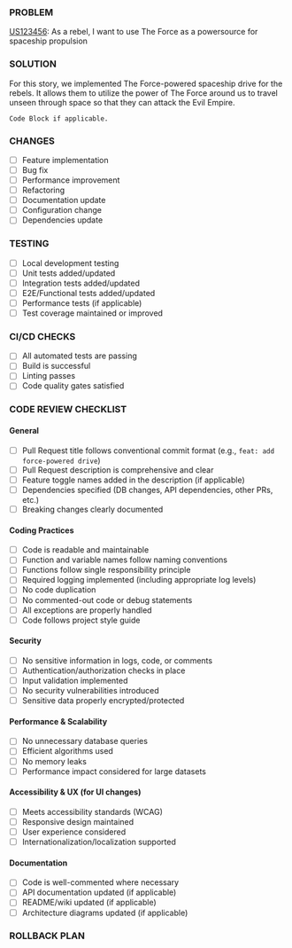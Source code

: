 ### PROBLEM

[US123456](https://rally1.rallydev.com/#/search?keywords=US1234): As a rebel, I want to use The Force as a powersource for spaceship propulsion

### SOLUTION

For this story, we implemented The Force-powered spaceship drive for the rebels. It allows them to utilize the power of The Force around us to travel unseen through space so that they can attack the Evil Empire.

```
Code Block if applicable.
```

### CHANGES
<!-- Brief summary of changes made in this PR -->
- [ ] Feature implementation
- [ ] Bug fix
- [ ] Performance improvement
- [ ] Refactoring
- [ ] Documentation update
- [ ] Configuration change
- [ ] Dependencies update

### TESTING
- [ ] Local development testing
- [ ] Unit tests added/updated
- [ ] Integration tests added/updated
- [ ] E2E/Functional tests added/updated
- [ ] Performance tests (if applicable)
- [ ] Test coverage maintained or improved

### CI/CD CHECKS
- [ ] All automated tests are passing
- [ ] Build is successful
- [ ] Linting passes
- [ ] Code quality gates satisfied

### CODE REVIEW CHECKLIST

#### General
- [ ] Pull Request title follows conventional commit format (e.g., `feat: add force-powered drive`)
- [ ] Pull Request description is comprehensive and clear
- [ ] Feature toggle names added in the description (if applicable)
- [ ] Dependencies specified (DB changes, API dependencies, other PRs, etc.)
- [ ] Breaking changes clearly documented

#### Coding Practices
- [ ] Code is readable and maintainable
- [ ] Function and variable names follow naming conventions
- [ ] Functions follow single responsibility principle
- [ ] Required logging implemented (including appropriate log levels)
- [ ] No code duplication
- [ ] No commented-out code or debug statements
- [ ] All exceptions are properly handled
- [ ] Code follows project style guide

#### Security
- [ ] No sensitive information in logs, code, or comments
- [ ] Authentication/authorization checks in place
- [ ] Input validation implemented
- [ ] No security vulnerabilities introduced
- [ ] Sensitive data properly encrypted/protected

#### Performance & Scalability
- [ ] No unnecessary database queries
- [ ] Efficient algorithms used
- [ ] No memory leaks
- [ ] Performance impact considered for large datasets

#### Accessibility & UX (for UI changes)
- [ ] Meets accessibility standards (WCAG)
- [ ] Responsive design maintained
- [ ] User experience considered
- [ ] Internationalization/localization supported

#### Documentation
- [ ] Code is well-commented where necessary
- [ ] API documentation updated (if applicable)
- [ ] README/wiki updated (if applicable)
- [ ] Architecture diagrams updated (if applicable)

### ROLLBACK PLAN
<!-- How to roll back if deployment causes issues -->